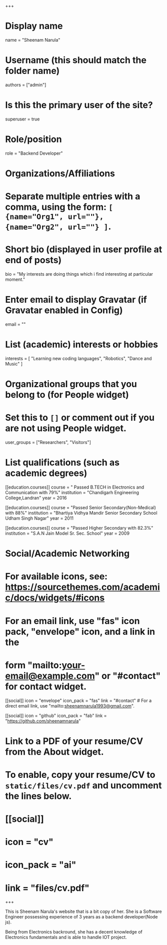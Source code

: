 +++
# Display name
name = "Sheenam Narula"

# Username (this should match the folder name)
authors = ["admin"]

# Is this the primary user of the site?
superuser = true

# Role/position
role = "Backend Developer"

# Organizations/Affiliations
#   Separate multiple entries with a comma, using the form: `[ {name="Org1", url=""}, {name="Org2", url=""} ]`.

# Short bio (displayed in user profile at end of posts)
bio = "My interests are doing things which i find interesting at particular moment."

# Enter email to display Gravatar (if Gravatar enabled in Config)
email = ""

# List (academic) interests or hobbies
interests = [
  "Learning new coding languages",
  "Robotics",
  "Dance and Music"
]

# Organizational groups that you belong to (for People widget)
#   Set this to `[]` or comment out if you are not using People widget.
user_groups = ["Researchers", "Visitors"]

# List qualifications (such as academic degrees)
[[education.courses]]
  course = " Passed B.TECH in Electronics and Communication with 79%"
  institution = "Chandigarh Engineering College,Landran"
  year = 2016

[[education.courses]]
  course = "Passed Senior Secondary(Non-Medical) with 88%"
  institution = "Bhartiya Vidhya Mandir Senior Secondary School Udham Singh Nagar"
  year = 2011
  

[[education.courses]]
  course = "Passed Higher Secondary with 82.3%"
  institution = "S.A.N Jain Model Sr. Sec. School"
  year = 2009

# Social/Academic Networking
# For available icons, see: https://sourcethemes.com/academic/docs/widgets/#icons
#   For an email link, use "fas" icon pack, "envelope" icon, and a link in the
#   form "mailto:your-email@example.com" or "#contact" for contact widget.

[[social]]
  icon = "envelope"
  icon_pack = "fas"
  link = "#contact"  # For a direct email link, use "mailto:sheenamnarula1993@gmail.com".

[[social]]
  icon = "github"
  icon_pack = "fab"
  link = "https://github.com/sheenamnarula"

# Link to a PDF of your resume/CV from the About widget.
# To enable, copy your resume/CV to `static/files/cv.pdf` and uncomment the lines below.
# [[social]]
#   icon = "cv"
#   icon_pack = "ai"
#   link = "files/cv.pdf"

+++

This is Sheenam Narula's website that is a bit copy of her. She is a Software Engineer possessing experience of 3 years as a backend developer(Node js).

Being from Electronics backround, she has a decent knowledge of Electronics fundamentals and is able to handle IOT project.
